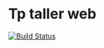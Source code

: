# Tp taller web

[![Build Status](https://travis-ci.org/ferthea/tp-taller-web.svg?branch=master)](https://travis-ci.org/ferthea/tp-taller-web)
